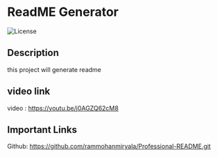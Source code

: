 # ReadME Generator

![License](https://img.shields.io/badge/Licence-MIT-blue)

## Description
this project  will generate readme 
## video link 
video : https://youtu.be/j0AGZQ62cM8

## Important Links
Github: https://github.com/rammohanmiryala/Professional-README.git







